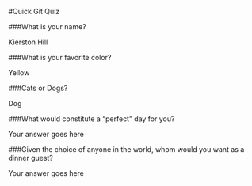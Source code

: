 #Quick Git Quiz

###What is your name?

Kierston Hill

###What is your favorite color?

Yellow

###Cats or Dogs?

Dog

###What would constitute a “perfect” day for you?

Your answer goes here

###Given the choice of anyone in the world, whom would you want as a dinner guest?

Your answer goes here

